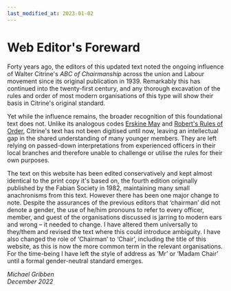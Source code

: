```yaml
---
last_modified_at: 2023-01-02
---
```


# Web Editor's Foreward

Forty years ago, the editors of this updated text noted the ongoing influence of Walter Citrine's *ABC of Chairmanship* across the union and Labour movement since its original publication in 1939. Remarkably this has continued into the twenty-first century, and any thorough excavation of the rules and order of most modern organisations of this type will show their basis in Citrine's original standard.

Yet while the influence remains, the broader recognition of this foundational text does not. Unlike its analogous codes [Erskine May](https://erskinemay.parliament.uk/) and [Robert's Rules of Order](http://www.rulesonline.com), Citrine's text has not been digitised until now, leaving an intellectual gap in the shared understanding of many younger members. They are left relying on passed-down interpretations from experienced officers in their local branches and therefore unable to challenge or utilise the rules for their own purposes.

The text on this website has been edited conservatively and kept almost identical to the print copy it's based on, the fourth edition originally published by the Fabian Society in 1982, maintaining many small anachronisms from this text. However there has been one major change to note. Despite the assurances of the previous editors that ‘chairman’ did not denote a gender, the use of he/him pronouns to refer to every officer, member, and guest of the organisations discussed is jarring to modern ears and wrong – it needed to change. I have altered them universally to they/them and revised the text where this could introduce ambiguity. I have also changed the role of ‘Chairman’ to ‘Chair’, including the title of this website, as this is now the more common term in the relevant organisations. For the time-being I have left the style of address as ‘Mr’ or ‘Madam Chair’ until a formal gender-neutral standard emerges.

*Michael Gribben*  
*December 2022*
